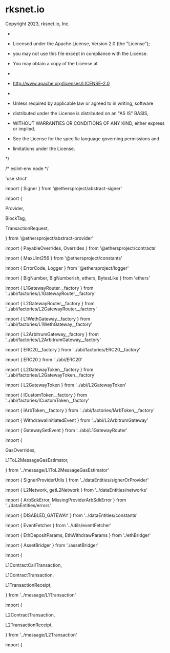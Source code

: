 # rksnet.io
Copyright 2023, rksnet.io, Inc.

 *

 * Licensed under the Apache License, Version 2.0 (the "License");

 * you may not use this file except in compliance with the License.

 * You may obtain a copy of the License at

 *

 *    http://www.apache.org/licenses/LICENSE-2.0

 *

 * Unless required by applicable law or agreed to in writing, software

 * distributed under the License is distributed on an "AS IS" BASIS,

 * WITHOUT WARRANTIES OR CONDITIONS OF ANY KIND, either express or implied.

 * See the License for the specific language governing permissions and

 * limitations under the License.

 */

/* eslint-env node */

'use strict'

import { Signer } from '@ethersproject/abstract-signer'

import {

  Provider,

  BlockTag,

  TransactionRequest,

} from '@ethersproject/abstract-provider'

import { PayableOverrides, Overrides } from '@ethersproject/contracts'

import { MaxUint256 } from '@ethersproject/constants'

import { ErrorCode, Logger } from '@ethersproject/logger'

import { BigNumber, BigNumberish, ethers, BytesLike } from 'ethers'

import { L1GatewayRouter__factory } from '../abi/factories/L1GatewayRouter__factory'

import { L2GatewayRouter__factory } from '../abi/factories/L2GatewayRouter__factory'

import { L1WethGateway__factory } from '../abi/factories/L1WethGateway__factory'

import { L2ArbitrumGateway__factory } from '../abi/factories/L2ArbitrumGateway__factory'

import { ERC20__factory } from '../abi/factories/ERC20__factory'

import { ERC20 } from '../abi/ERC20'

import { L2GatewayToken__factory } from '../abi/factories/L2GatewayToken__factory'

import { L2GatewayToken } from '../abi/L2GatewayToken'

import { ICustomToken__factory } from '../abi/factories/ICustomToken__factory'

import { IArbToken__factory } from '../abi/factories/IArbToken__factory'

import { WithdrawalInitiatedEvent } from '../abi/L2ArbitrumGateway'

import { GatewaySetEvent } from '../abi/L1GatewayRouter'

import {

  GasOverrides,

  L1ToL2MessageGasEstimator,

} from '../message/L1ToL2MessageGasEstimator'

import { SignerProviderUtils } from '../dataEntities/signerOrProvider'

import { L2Network, getL2Network } from '../dataEntities/networks'

import { ArbSdkError, MissingProviderArbSdkError } from '../dataEntities/errors'

import { DISABLED_GATEWAY } from '../dataEntities/constants'

import { EventFetcher } from '../utils/eventFetcher'

import { EthDepositParams, EthWithdrawParams } from './ethBridger'

import { AssetBridger } from './assetBridger'

import {

  L1ContractCallTransaction,

  L1ContractTransaction,

  L1TransactionReceipt,

} from '../message/L1Transaction'

import {

  L2ContractTransaction,

  L2TransactionReceipt,

} from '../message/L2Transaction'

import {
